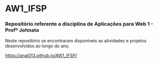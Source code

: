 # AW1_IFSP

### Repositório referente a disciplina de Aplicações para Web 1 - Profº Johnata

Neste repositório se encontraram disponíveis as atividades e projetos desenvolvidos ao longo do ano.

https://anai013.github.io/AW1_IFSP/
